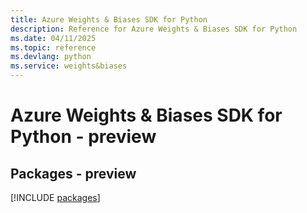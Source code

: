 ```yaml
---
title: Azure Weights & Biases SDK for Python
description: Reference for Azure Weights & Biases SDK for Python
ms.date: 04/11/2025
ms.topic: reference
ms.devlang: python
ms.service: weights&biases
---
```

# Azure Weights & Biases SDK for Python - preview
## Packages - preview
[!INCLUDE [packages](weights-&-biases-index.md)]